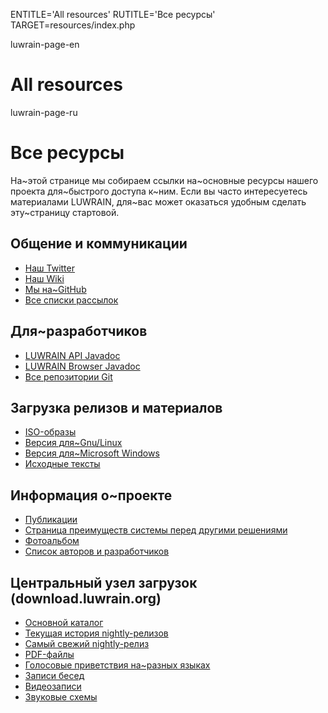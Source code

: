 
ENTITLE='All resources'
RUTITLE='Все ресурсы'
TARGET=resources/index.php

luwrain-page-en

#  All resources 

luwrain-page-ru

# Все ресурсы

На~этой странице мы собираем ссылки на~основные ресурсы  нашего проекта для~быстрого доступа к~ним.
Если вы часто интересуетесь материалами LUWRAIN, для~вас может оказаться удобным сделать эту~страницу стартовой.

## Общение и коммуникации

* [Наш Twitter](http://twitter.com/luwrain)
* [Наш Wiki](http://wiki.luwrain.org)
* [Мы на~GitHub](https://github.com/luwrain)
* [Все списки рассылок](local:/community/mailing-lists)

## Для~разработчиков

* [LUWRAIN API Javadoc](/api/)
* [LUWRAIN Browser Javadoc](/api-browser/)
* [Все репозитории Git](local:/download/git/)

## Загрузка релизов и материалов

* [ISO-образы](local:/download//iso/)
* [Версия для~Gnu/Linux](local:/download/linux/)
* [Версия для~Microsoft Windows](local:/download/windows/)
* [Исходные тексты](local:/download/tarball/)

## Информация о~проекте

* [Публикации](local:/community/publications/)
* [Страница преимуществ системы перед другими решениями](local:/doc/difference/)
* [Фотоальбом](local:/community/album/)
* [Список авторов и разработчиков](local:/doc/authors/)

## Центральный узел загрузок (download.luwrain.org)

* [Основной каталог](http://download.luwrain.org/)
* [Текущая история nightly-релизов](http://download.luwrain.org/nightly/)
* [Самый свежий nightly-релиз](http://download.luwrain.org/nightly/latest/)
* [PDF-файлы](http://download.luwrain.org/pdf/)
* [Голосовые приветствия на~разных языках](http://download.luwrain.org/media/greeting/langs/)
* [Записи бесед](http://download.luwrain.org/chats/)
* [Видеозаписи](http://download.luwrain.org/video/)
* [Звуковые схемы](http://download.luwrain.org/media/schemes//)
